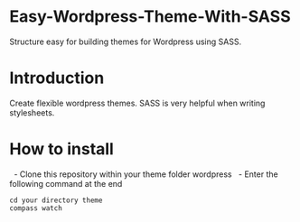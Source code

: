 Easy-Wordpress-Theme-With-SASS
==============================
Structure easy for building themes for Wordpress using SASS.


# Introduction

Create flexible wordpress themes. SASS is very helpful when writing stylesheets.

# How to install

  - Clone this repository within your theme folder wordpress
  - Enter the following command at the end

```
cd your directory theme
compass watch
```